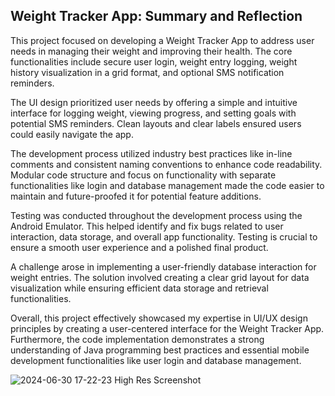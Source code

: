 ## Weight Tracker App: Summary and Reflection

This project focused on developing a Weight Tracker App to address user needs in managing their weight and improving their health. The core functionalities include secure user login, weight entry logging, weight history visualization in a grid format, and optional SMS notification reminders.

The UI design prioritized user needs by offering a simple and intuitive interface for logging weight, viewing progress, and setting goals with potential SMS reminders. Clean layouts and clear labels ensured users could easily navigate the app.

The development process utilized industry best practices like in-line comments and consistent naming conventions to enhance code readability.  Modular code structure and focus on functionality with separate functionalities like login and database management made the code easier to maintain and future-proofed it for potential feature additions.

Testing was conducted throughout the development process using the Android Emulator. This helped identify and fix bugs related to user interaction, data storage, and overall app functionality. Testing is crucial to ensure a smooth user experience and a polished final product.

A challenge arose in implementing a user-friendly database interaction for weight entries. The solution involved creating a clear grid layout for data visualization while ensuring efficient data storage and retrieval functionalities.

Overall, this project effectively showcased my expertise in UI/UX design principles by creating a user-centered interface for the Weight Tracker App.  Furthermore, the code implementation demonstrates a strong understanding of Java programming best practices and essential mobile development functionalities like user login and database management.

![2024-06-30 17-22-23 High Res Screenshot](https://github.com/desco1122/CS-360/assets/52110303/71549ea4-9823-4911-8e25-52e4b28fdce4)
